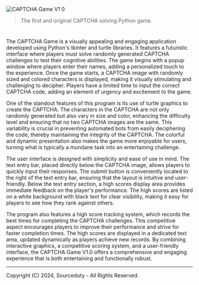 ![CAPTCHA Game V1 0](https://github.com/user-attachments/assets/ca21e7ec-3d38-40e8-8742-ef15a9723403)

> The first and original CAPTCHA solving Python game.

#

The CAPTCHA Game is a visually appealing and engaging application developed using Python's tkinter and turtle libraries. It features a futuristic interface where players must solve randomly generated CAPTCHA challenges to test their cognitive abilities. The game begins with a popup window where players enter their names, adding a personalized touch to the experience. Once the game starts, a CAPTCHA image with randomly sized and colored characters is displayed, making it visually stimulating and challenging to decipher. Players have a limited time to input the correct CAPTCHA code, adding an element of urgency and excitement to the game.

One of the standout features of this program is its use of turtle graphics to create the CAPTCHA. The characters in the CAPTCHA are not only randomly generated but also vary in size and color, enhancing the difficulty level and ensuring that no two CAPTCHA images are the same. This variability is crucial in preventing automated bots from easily deciphering the code, thereby maintaining the integrity of the CAPTCHA. The colorful and dynamic presentation also makes the game more enjoyable for users, turning what is typically a mundane task into an entertaining challenge.

The user interface is designed with simplicity and ease of use in mind. The text entry bar, placed directly below the CAPTCHA image, allows players to quickly input their responses. The submit button is conveniently located to the right of the text entry bar, ensuring that the layout is intuitive and user-friendly. Below the text entry section, a high scores display area provides immediate feedback on the player's performance. The high scores are listed on a white background with black text for clear visibility, making it easy for players to see how they rank against others.

The program also features a high score tracking system, which records the best times for completing the CAPTCHA challenges. This competitive aspect encourages players to improve their performance and strive for faster completion times. The high scores are displayed in a dedicated text area, updated dynamically as players achieve new records. By combining interactive graphics, a competitive scoring system, and a user-friendly interface, the CAPTCHA Game V1.0 offers a comprehensive and engaging experience that is both entertaining and functionally robust.

***
Copyright (C) 2024, Sourceduty - All Rights Reserved.
